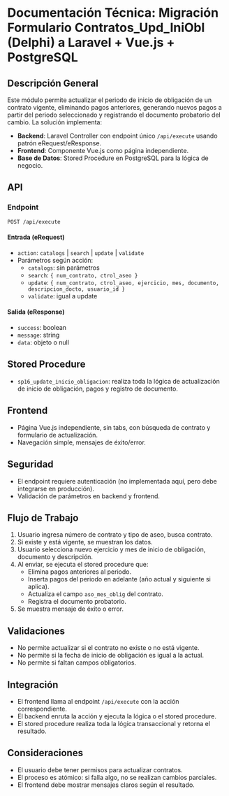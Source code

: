 # Documentación Técnica: Migración Formulario Contratos_Upd_IniObl (Delphi) a Laravel + Vue.js + PostgreSQL

## Descripción General
Este módulo permite actualizar el periodo de inicio de obligación de un contrato vigente, eliminando pagos anteriores, generando nuevos pagos a partir del periodo seleccionado y registrando el documento probatorio del cambio. La solución implementa:

- **Backend**: Laravel Controller con endpoint único `/api/execute` usando patrón eRequest/eResponse.
- **Frontend**: Componente Vue.js como página independiente.
- **Base de Datos**: Stored Procedure en PostgreSQL para la lógica de negocio.

## API
### Endpoint
`POST /api/execute`

#### Entrada (eRequest)
- `action`: `catalogs` | `search` | `update` | `validate`
- Parámetros según acción:
  - `catalogs`: sin parámetros
  - `search`: `{ num_contrato, ctrol_aseo }`
  - `update`: `{ num_contrato, ctrol_aseo, ejercicio, mes, documento, descripcion_docto, usuario_id }`
  - `validate`: igual a update

#### Salida (eResponse)
- `success`: boolean
- `message`: string
- `data`: objeto o null

## Stored Procedure
- `sp16_update_inicio_obligacion`: realiza toda la lógica de actualización de inicio de obligación, pagos y registro de documento.

## Frontend
- Página Vue.js independiente, sin tabs, con búsqueda de contrato y formulario de actualización.
- Navegación simple, mensajes de éxito/error.

## Seguridad
- El endpoint requiere autenticación (no implementada aquí, pero debe integrarse en producción).
- Validación de parámetros en backend y frontend.

## Flujo de Trabajo
1. Usuario ingresa número de contrato y tipo de aseo, busca contrato.
2. Si existe y está vigente, se muestran los datos.
3. Usuario selecciona nuevo ejercicio y mes de inicio de obligación, documento y descripción.
4. Al enviar, se ejecuta el stored procedure que:
   - Elimina pagos anteriores al periodo.
   - Inserta pagos del periodo en adelante (año actual y siguiente si aplica).
   - Actualiza el campo `aso_mes_oblig` del contrato.
   - Registra el documento probatorio.
5. Se muestra mensaje de éxito o error.

## Validaciones
- No permite actualizar si el contrato no existe o no está vigente.
- No permite si la fecha de inicio de obligación es igual a la actual.
- No permite si faltan campos obligatorios.

## Integración
- El frontend llama al endpoint `/api/execute` con la acción correspondiente.
- El backend enruta la acción y ejecuta la lógica o el stored procedure.
- El stored procedure realiza toda la lógica transaccional y retorna el resultado.

## Consideraciones
- El usuario debe tener permisos para actualizar contratos.
- El proceso es atómico: si falla algo, no se realizan cambios parciales.
- El frontend debe mostrar mensajes claros según el resultado.

#